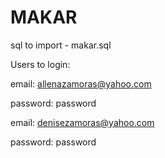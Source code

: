 # MAKAR

sql to import - makar.sql

Users to login:

   email: allenazamoras@yahoo.com	
   
   password: password		
   		
   email: denisezamoras@yahoo.com	
   
   password: password
   


